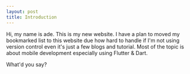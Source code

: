 ```yaml
---
layout: post
title: Introduction
---
```


Hi, my name is ade. This is my new website. I have a plan to moved my bookmarked list to this website due how hard to handle if I'm not using version control even it's just  a few blogs and tutorial. Most of the topic is about mobile development especially using Flutter & Dart.

What'd you say? 